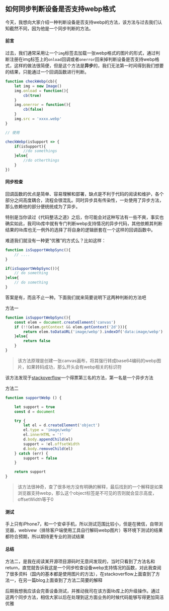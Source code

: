 ## 如何同步判断设备是否支持webp格式

今天，我想向大家介绍一种判断设备是否支持webp的方法，该方法与过去我们认知截然不同，因为他是一个同步判断的方法。

#### 前言

过去，我们通常采用让一个`img`标签去加载一张webp格式的图片的形式，通过判断注册在img标签上的`onload`回调或者`onerror`回来掉判断设备是否支持webp格式，这样的做法很简便，但是这个方法是**异步**的，我们无法第一时间得到我们想要的结果，只能通过一个回调函数进行判断。

```js
function checkWebp(cb){
	let img = new Image()
	img.onload = function(){
		cb(true)
	}
	img.onerror = function(){
		cb(false)
	}
	img.src = 'xxxx.webp'
}

// 使用

checkWebp(isSupport => {
	if(isSupport){
		//do somethings
	}else{
		//do otherthings
	}
})
```

#### 同步检查

回调函数的优点是简单、容易理解和部署，缺点是不利于代码的阅读和维护，各个部分之间高度耦合，流程会很混乱。同时异步具有传染性，一处使用了异步方法，那么依赖他的部分便统统成为了异步。

特别是当你读过《代码整洁之道》之后，你可能会对这种写法有一些不爽，事实也确实如此，我司lib库中就有专门判断webp支持情况的异步代码，其他依赖其判断结果的lib库也无一例外的选择了将自身的逻辑嵌套在一个这样的回调函数中。

难道我们就没有一种更“优雅”的方式么？比如这样：

```js
function isSupportWebpSync(){
	// ....
}

if(isSupportWebpSync()){
	// do something
}else{
	// do something
}
```

答案是有，而且不止一种。下面我们就来简要说明下这两种判断的方法吧

方法一

```js
function isSupportWebpSync(){
    const elem = document.createElement('canvas')
    if (!!(elem.getContext && elem.getContext('2d'))){
        return elem.toDataURL('image/webp').indexOf('data:image/webp') == 0
    }else{
        return false
    }
}

```

> 该方法原理是创建一张canvas画布，将其强行转成base64编码的webp图片，如果转码成功，那么开头会有webp相关的标识符

该方法发现于[stackoverflow](http://stackoverflow.com/questions/5573096/detecting-webp-support)一个得票第三名的方法，第一名是一个异步方法

方法二

```js
function supportWebp () {

    let support = true
    const d = document

    try {
        let el = d.createElement('object')
        el.type = 'image/webp'
        el.innerHTML = '!'
        d.body.appendChild(el)
        support = !el.offsetWidth
        d.body.removeChild(el)
    } catch (err) {
        support = false
    }

    return support
}
```

> 该方法很神奇，查了很多地方没有明确的解释，最后找到的一个解释是如果浏览器支持webp，那么这个object标签是不可见的否则就会显示高度，offsetWidth等于0

#### 测试
手上只有iPhone7，和一个安卓手机，所以测试范围比较小，但是在微信，自带浏览器，webivew（排除客户端使用工具自行解码webp图片）等环境下测试的结果都符合预期，所以期待更专业的测试结果

#### 总结

方法二，是我在阅读某开源项目源码时无意间发现的，当时只看到了方法名和return，直觉就告诉我这是一个同步检查设备webp支持情况的函数，对此我查阅了很多资料（国内的基本都是使用图片的方法），在stackoverflow上面查到了方法一，在另一篇blog上面查到了方法二简要的解释

后期我想我应该会完善设备测试，并推动我司在该方面lib库上的升级操作。通过这两个同步方法，相信大家以后在处理到这方面业务的时候代码能够写得更加简洁优雅






